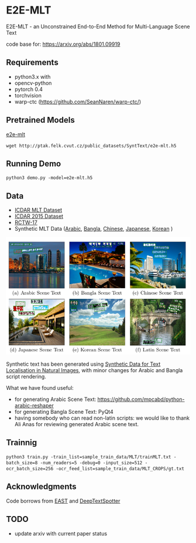 # E2E-MLT
 E2E-MLT - an Unconstrained End-to-End Method for Multi-Language Scene Text
 
code base for:  https://arxiv.org/abs/1801.09919


## Requirements

  - python3.x with 
  - opencv-python
  - pytorch 0.4
  - torchvision
  - warp-ctc (https://github.com/SeanNaren/warp-ctc/)  
  
## Pretrained Models
  
  [e2e-mlt](http://ptak.felk.cvut.cz/public_datasets/SyntText/e2e-mlt.h5)
  
```
wget http://ptak.felk.cvut.cz/public_datasets/SyntText/e2e-mlt.h5
```
    
## Running Demo 

```
python3 demo.py -model=e2e-mlt.h5
```
  
## Data 

 - [ICDAR MLT Dataset](http://rrc.cvc.uab.es/?ch=8&com=introduction)
 - [ICDAR 2015 Dataset](http://rrc.cvc.uab.es/?ch=4&com=introduction)
 - [RCTW-17](http://mclab.eic.hust.edu.cn/icdar2017chinese/)
 - Synthetic MLT Data ([Arabic](http://ptak.felk.cvut.cz/public_datasets/SyntText/Arabic.zip), [Bangla](http://ptak.felk.cvut.cz/public_datasets/SyntText/Bangla.zip), [Chinese](http://ptak.felk.cvut.cz/public_datasets/SyntText/Chinese.zip), [Japanese](http://ptak.felk.cvut.cz/public_datasets/SyntText/Japanese.zip), [Korean](http://ptak.felk.cvut.cz/public_datasets/SyntText/Korean.zip)  )

![MLT SynthSet](images/synth.png)

Synthetic text has been generated using [Synthetic Data for Text Localisation in Natural Images](https://github.com/ankush-me/SynthText), with minor changes for Arabic and Bangla script rendering. 

What we have found useful:
 - for generating Arabic Scene Text: https://github.com/mpcabd/python-arabic-reshaper 
 - for generating Bangla Scene Text: PyQt4
 - having somebody who can read non-latin scripts: we would like to thank Ali Anas for reviewing generated Arabic scene text.


## Trainnig 

```
python3 train.py -train_list=sample_train_data/MLT/trainMLT.txt -batch_size=8 -num_readers=5 -debug=0 -input_size=512 -ocr_batch_size=256 -ocr_feed_list=sample_train_data/MLT_CROPS/gt.txt
```

## Acknowledgments
 
 Code borrows from [EAST](https://github.com/argman/EAST) and [DeepTextSpotter](https://github.com/MichalBusta/DeepTextSpotter) 

## TODO
 - update arxiv with current paper status
